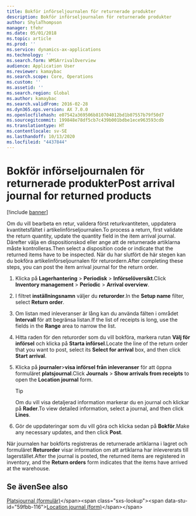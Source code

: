 ```yaml
---
title: Bokför införseljournalen för returnerade produkter
description: Bokför införseljournalen för returnerade produkter
author: ShylaThompson
manager: tfehr
ms.date: 05/01/2018
ms.topic: article
ms.prod: ''
ms.service: dynamics-ax-applications
ms.technology: ''
ms.search.form: WMSArrivalOverview
audience: Application User
ms.reviewer: kamaybac
ms.search.scope: Core, Operations
ms.custom: ''
ms.assetid: ''
ms.search.region: Global
ms.author: kamaybac
ms.search.validFrom: 2016-02-28
ms.dyn365.ops.version: AX 7.0.0
ms.openlocfilehash: e07542a369506b810704012bd1b07557b79f50d7
ms.sourcegitcommit: 199848e78df5cb7c439b001bdbe1ece963593cdb
ms.translationtype: HT
ms.contentlocale: sv-SE
ms.lasthandoff: 10/13/2020
ms.locfileid: "4437844"
---
```

# <a name="post-arrival-journal-for-returned-products"></a><span data-ttu-id="59fbb-103">Bokför införseljournalen för returnerade produkter</span><span class="sxs-lookup"><span data-stu-id="59fbb-103">Post arrival journal for returned products</span></span> 

[!include [banner](../includes/banner.md)]


<span data-ttu-id="59fbb-104">Om du vill bearbeta en retur, validera först returkvantiteten, uppdatera kvantitetsfältet i artikelinförseljournalen.</span><span class="sxs-lookup"><span data-stu-id="59fbb-104">To process a return, first validate the return quantity, update the quantity field in the item arrival journal.</span></span> <span data-ttu-id="59fbb-105">Därefter välja en dispositionskod eller ange att de returnerade artiklarna måste kontrolleras.</span><span class="sxs-lookup"><span data-stu-id="59fbb-105">Then select a disposition code or indicate that the returned items have to be inspected.</span></span> <span data-ttu-id="59fbb-106">När du har slutfört de här stegen kan du bokföra artikelinförseljournalen för returordern.</span><span class="sxs-lookup"><span data-stu-id="59fbb-106">After completing these steps, you can post the item arrival journal for the return order.</span></span>

1.  <span data-ttu-id="59fbb-107">Klicka på **Lagerhantering** \> **Periodisk** \> **Införselöversikt**.</span><span class="sxs-lookup"><span data-stu-id="59fbb-107">Click **Inventory management** \> **Periodic** \> **Arrival overview**.</span></span>

2.  <span data-ttu-id="59fbb-108">I filtret **inställningsnamn** väljer du **returorder**.</span><span class="sxs-lookup"><span data-stu-id="59fbb-108">In the **Setup name** filter, select **Return order**.</span></span>

3.  <span data-ttu-id="59fbb-109">Om listan med inleveranser är lång kan du använda fälten i området **Intervall** för att begränsa listan.</span><span class="sxs-lookup"><span data-stu-id="59fbb-109">If the list of receipts is long, use the fields in the **Range** area to narrow the list.</span></span>

4.  <span data-ttu-id="59fbb-110">Hitta raden för den returorder som du vill bokföra, markera rutan **Välj för införsel** och klicka på **Starta införsel**.</span><span class="sxs-lookup"><span data-stu-id="59fbb-110">Locate the line of the return order that you want to post, select its **Select for arrival** box, and then click **Start arrival**.</span></span>

5.  <span data-ttu-id="59fbb-111">Klicka på **journaler**\>**visa införsel från inleveranser** för att öppna formuläret **platsjournal**.</span><span class="sxs-lookup"><span data-stu-id="59fbb-111">Click **Journals** \> **Show arrivals from receipts** to open the **Location journal** form.</span></span>
    

    > [!TIP]
    > <P><span data-ttu-id="59fbb-112">Om du vill visa detaljerad information markerar du en journal och klickar på <STRONG>Rader</STRONG>.</span><span class="sxs-lookup"><span data-stu-id="59fbb-112">To view detailed information, select a journal, and then click <STRONG>Lines</STRONG>.</span></span></P>


6.  <span data-ttu-id="59fbb-113">Gör de uppdateringar som du vill göra och klicka sedan på **Bokför**.</span><span class="sxs-lookup"><span data-stu-id="59fbb-113">Make any necessary updates, and then click **Post**.</span></span>

<span data-ttu-id="59fbb-114">När journalen har bokförts registreras de returnerade artiklarna i lagret och formuläret **Returorder** visar information om att artiklarna har inlevererats till lagerstället.</span><span class="sxs-lookup"><span data-stu-id="59fbb-114">After the journal is posted, the returned items are registered in inventory, and the **Return orders** form indicates that the items have arrived at the warehouse.</span></span>

## <a name="see-also"></a><span data-ttu-id="59fbb-115">Se även</span><span class="sxs-lookup"><span data-stu-id="59fbb-115">See also</span></span>

<span data-ttu-id="59fbb-116">[Platsjournal (formulär)](https://technet.microsoft.com/library/aa584822\(v=ax.60\))</span><span class="sxs-lookup"><span data-stu-id="59fbb-116">[Location journal (form)](https://technet.microsoft.com/library/aa584822\(v=ax.60\))</span></span>

  


